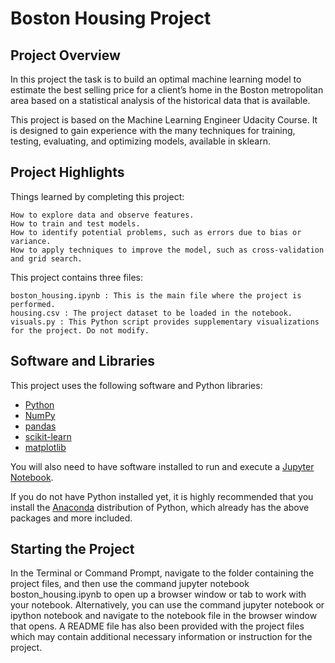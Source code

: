 # Boston Housing Project

## Project Overview
In this project the task is to build an optimal machine learning model to estimate the best selling price for a client’s home in the Boston metropolitan area based on a statistical analysis of the historical data that is available.

This project is based on the Machine Learning Engineer Udacity Course. It is designed to gain experience with the many techniques for training, testing, evaluating, and optimizing models, available in sklearn. 

## Project Highlights
Things learned by completing this project:

    How to explore data and observe features.
    How to train and test models.
    How to identify potential problems, such as errors due to bias or variance.
    How to apply techniques to improve the model, such as cross-validation and grid search.

This project contains three files:

    boston_housing.ipynb : This is the main file where the project is performed.
    housing.csv : The project dataset to be loaded in the notebook. 
    visuals.py : This Python script provides supplementary visualizations for the project. Do not modify.

## Software and Libraries
This project uses the following software and Python libraries:

- [Python](https://www.python.org/download/releases/3.0/)
- [NumPy](http://www.numpy.org/)
- [pandas](http://pandas.pydata.org/)
- [scikit-learn](http://scikit-learn.org/stable/)
- [matplotlib](http://matplotlib.org/)

You will also need to have software installed to run and execute a [Jupyter Notebook](http://ipython.org/notebook.html).

If you do not have Python installed yet, it is highly recommended that you install the [Anaconda](http://continuum.io/downloads) distribution of Python, which already has the above packages and more included. 

## Starting the Project
In the Terminal or Command Prompt, navigate to the folder containing the project files, and then use the command jupyter notebook boston_housing.ipynb to open up a browser window or tab to work with your notebook. Alternatively, you can use the command jupyter notebook or ipython notebook and navigate to the notebook file in the browser window that opens. A README file has also been provided with the project files which may contain additional necessary information or instruction for the project.

